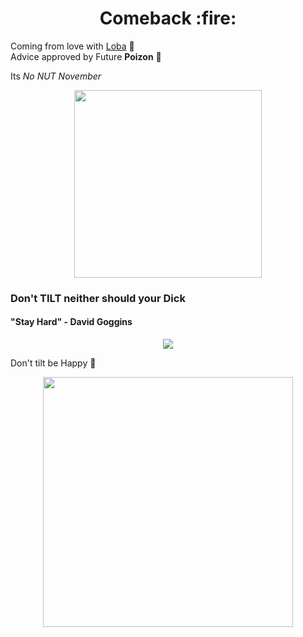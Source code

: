 <h1 align="center"><b>Comeback :fire: </b></h1> 

Coming from love with [Loba](https://www.instagram.com/lobanjica853/) :gift_heart: <br> Advice approved by Future **Poizon** :hugs:

Its *No NUT November*

<p align="center"><img src="https://tenor.com/view/ainsley-satisfaction-hehe-boy-laughing-gif-12120637.gif
" width=300></p>

<h3> Don't <b>TILT</b> neither should your Dick </h3>  
<h4> "Stay Hard" - David Goggins </h4>

<p align="center"><img src="https://tenor.com/view/david-goggins-gif-18161401.gif"></p>

Don't tilt be Happy :hugs:

<p align="center"><img src="https://tenor.com/view/happyfeet-penguin-happydance-gif-5594398.gif" width=400></p>